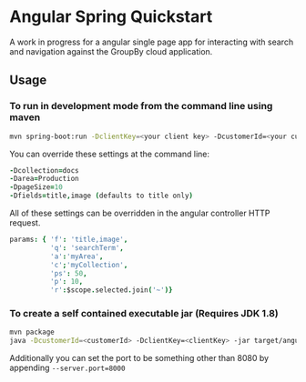 Angular Spring Quickstart
===


A work in progress for a angular single page app for interacting with search and navigation against the GroupBy cloud application.

Usage
---

### To run in development mode from the command line using maven

```bash
mvn spring-boot:run -DclientKey=<your client key> -DcustomerId=<your customer id>
```

You can override these settings at the command line:

```coffeescript
-Dcollection=docs
-Darea=Production
-DpageSize=10
-Dfields=title,image (defaults to title only)
```

All of these settings can be overridden in the angular controller HTTP request.

```coffeescript
params: { 'f': 'title,image',
          'q': 'searchTerm',
          'a':'myArea',
          'c';'myCollection',
          'ps': 50,
          'p': 10,
          'r':$scope.selected.join('~')}
```

### To create a self contained executable jar  (Requires JDK 1.8)

```bash
mvn package
java -DcustomerId=<customerId> -DclientKey=<clientKey> -jar target/angular-spring-quickstart-*.jar
```

Additionally you can set the port to be something other than 8080 by appending `--server.port=8000`